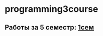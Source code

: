 # programming3course

## Работы за 5 семестр: [1сем](https://github.com/MelnikNO/programming3course/tree/main/1sem)
